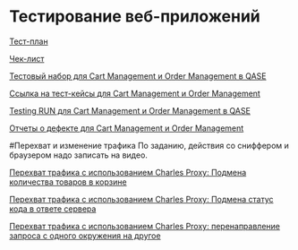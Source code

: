 # Тестирование веб-приложений

[Тест-план](https://docs.google.com/spreadsheets/d/1dvODa7d2WI0vdR7WG_W8K7x6ZzUVBDZWE75sOm8Fq3w/edit#gid=0)

[Чек-лист](https://docs.google.com/spreadsheets/d/1tI81Z5Gbn1f7YwnUrVt58VW0NVnlsTID1fV6MnWxDKY/edit#gid=0)

[Тестовый набор для Cart Management и Order Management в QASE](https://app.qase.io/project/G7?previewMode=side&suite=167)

[Ссылка на тест-кейсы для Cart Management и Order Management](test_cases_for_cart_management_and_order_management.pdf)

[Testing RUN для Cart Management и Order Management в QASE](Web_App_Testing_run.pdf)

[Отчеты о дефекте для Cart Management и Order Management](Issues_web_zr.xlsx)

#Перехват и изменение трафика
По заданию, действия со сниффером и браузером надо записать на видео.

[Перехват трафика с использованием Charles Proxy: Подмена количества товаров в корзине](Cart_Item_Quantity_Override.mov)

[Перехват трафика с использованием Charles Proxy: Подмена статус кода в ответе сервера](status_code.mov)

[Перехват трафика с использованием Charles Proxy: перенаправление запроса с одного окружения на другое](Request_Redirection_from_One_Environment_to_Anothe.mov)
